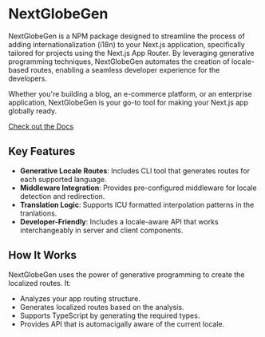 # NextGlobeGen

NextGlobeGen is a NPM package designed to streamline the process of adding internationalization (i18n) to your Next.js application, specifically tailored for projects using the Next.js App Router. By leveraging generative programming techniques, NextGlobeGen automates the creation of locale-based routes, enabling a seamless developer experience for the developers.

Whether you're building a blog, an e-commerce platform, or an enterprise application, NextGlobeGen is your go-to tool for making your Next.js app globally ready.

[Check out the Docs](https://jon1vk.github.io/NextGlobeGen/)

## Key Features

- **Generative Locale Routes**: Includes CLI tool that generates routes for each supported language.
- **Middleware Integration**: Provides pre-configured middleware for locale detection and redirection.
- **Translation Logic**: Supports ICU formatted interpolation patterns in the tranlations.
- **Developer-Friendly**: Includes a locale-aware API that works interchangeably in server and client components.

## How It Works

NextGlobeGen uses the power of generative programming to create the localized routes. It:

- Analyzes your app routing structure.
- Generates localized routes based on the analysis.
- Supports TypeScript by generating the required types.
- Provides API that is automacigally aware of the current locale.
